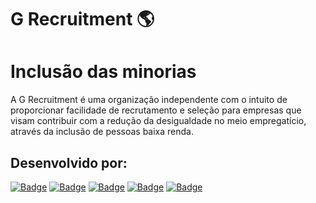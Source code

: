 # G Recruitment 🌎
# Inclusão das minorias
A G Recruitment é uma organização independente com o intuito de proporcionar facilidade de recrutamento e seleção para empresas que visam contribuir com a redução da desigualdade no meio empregatício, através da inclusão de pessoas baixa renda.

## Desenvolvido por:
[![Badge](https://img.shields.io/badge/-Camila-purple?style=flat-square&labelColor=black&logo=github&logoColor=white&link=https://github.com/camila-santos-ferreira)](https://github.com/camila-santos-ferreira) [![Badge](https://img.shields.io/badge/-Felipe-purple?style=flat-square&labelColor=black&logo=github&logoColor=white&link=https://github.com/FELIPECOXTA)](https://github.com/FELIPECOXTA) [![Badge](https://img.shields.io/badge/-Leonardo-purple?style=flat-square&labelColor=black&logo=github&logoColor=white&link=https://github.com/LeooSato)](https://github.com/LeooSato) [![Badge](https://img.shields.io/badge/-Milena-purple?style=flat-square&labelColor=black&logo=github&logoColor=white&link=https://github.com/micouti)](https://github.com/micouti) [![Badge](https://img.shields.io/badge/-Vinicius-purple?style=flat-square&labelColor=black&logo=github&logoColor=white&link=https://github.com/ViniciusMarquesp)](https://github.com/ViniciusMarquesp)

